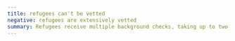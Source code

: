 ```yaml
---
title: refugees can't be vetted
negative: refugees are extensively vetted
summary: Refugees receive multiple background checks, taking up to two years.
---
```

